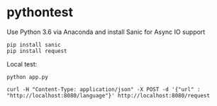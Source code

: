 # pythontest


Use Python 3.6 via Anaconda and install Sanic for Async IO support

	pip install sanic
	pip install request


Local test: 

	python app.py

	curl -H "Content-Type: application/json" -X POST -d '{"url" : "http://localhost:8080/language"}' http://localhost:8080/request

